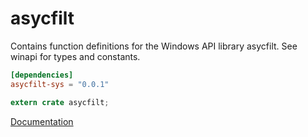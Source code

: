 # asycfilt #
Contains function definitions for the Windows API library asycfilt. See winapi for types and constants.

```toml
[dependencies]
asycfilt-sys = "0.0.1"
```

```rust
extern crate asycfilt;
```

[Documentation](https://retep998.github.io/doc/winapi/asycfilt/)
